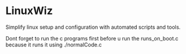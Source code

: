 # LinuxWiz
Simplify linux setup and configuration with automated scripts and tools.

Dont forget to run the c programs first before u run the runs_on_boot.c because it runs it using ./normalCode.c
